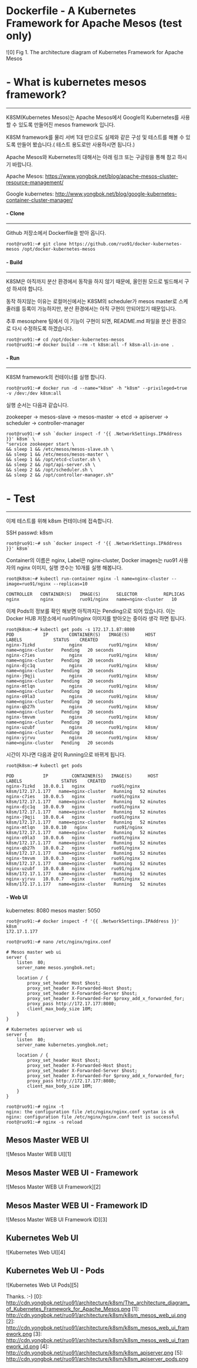 Dockerfile - A Kubernetes Framework for Apache Mesos (test only)
=====================================
![0]
Fig 1. The architecture diagram of Kubernetes Framework for Apache Mesos

# - What is kubernetes mesos framework?
---------------------------------------
K8SM(Kubernetes Mesos)는 Apache Mesos에서 Google의 Kubernetes를 사용 할 수 있도록 만들어진 mesos framework 입니다.

K8SM framework를 물리 서버 1대 만으로도 실제와 같은 구성 및 테스트를 해볼 수 있도록 만들어 봤습니다.( 테스트 용도로만 사용하시면 됩니다.)

Apache Mesos와 Kubernetes의 대해서는 아래 링크 또는 구글링을 통해 참고 하시기 바랍니다.

Apache Mesos:
https://www.yongbok.net/blog/apache-mesos-cluster-resource-management/

Google kubernetes:
http://www.yongbok.net/blog/google-kubernetes-container-cluster-manager/

#### - Clone
------------
Github 저장소에서 Dockerfile을 받아 옵니다.
```
root@ruo91:~# git clone https://github.com/ruo91/docker-kubernetes-mesos /opt/docker-kubernetes-mesos
```

#### - Build
------------
K8SM은 아직까지 분산 환경에서 동작을 하지 않기 때문에, 올인원 모드로 빌드해서 구성 하셔야 합니다.

동작 하지않는 이유는 로컬머신에서는 K8SM의 scheduler가 mesos master로 스케줄러를 등록이 가능하지만, 분산 환경에서는 아직 구현이 안되어있기 때문입니다.

추후 mesosphere 팀에서 이 기능이 구현이 되면, README.md 파일을 분산 환경으로 다시 수정하도록 하겠습니다.
```
root@ruo91:~# cd /opt/docker-kubernetes-mesos
root@ruo91:~# docker build --rm -t k8sm:all -f k8sm-all-in-one .
```
#### - Run
------------
K8SM framework의 컨테이너를 실행 합니다.
```
root@ruo91:~# docker run -d --name="k8sm" -h "k8sm" --privileged=true -v /dev:/dev k8sm:all
```

실행 순서는 다음과 같습니다.

zookeeper -> mesos-slave -> mesos-master -> etcd -> apiserver -> scheduler -> controller-manager
```
root@ruo91:~# ssh `docker inspect -f '{{ .NetworkSettings.IPAddress }}' k8sm` \
"service zookeeper start \
&& sleep 1 && /etc/mesos/mesos-slave.sh \
&& sleep 1 && /etc/mesos/mesos-master \
&& sleep 1 && /opt/etcd-cluster.sh \
&& sleep 2 && /opt/api-server.sh \
&& sleep 2 && /opt/scheduler.sh \
&& sleep 2 && /opt/controller-manager.sh"
```
# - Test
--------
이제 테스트를 위해 k8sm 컨테이너에 접속합니다.

SSH passwd: k8sm
```
root@ruo91:~# ssh `docker inspect -f '{{ .NetworkSettings.IPAddress }}' k8sm`
```

Container의 이름은 nginx, Label은 nginx-cluster, Docker images는 ruo91 사용자의 nginx 이미지, 실행 갯수는 10개를 실행 해봅니다.
```
root@k8sm:~# kubectl run-container nginx -l name=nginx-cluster --image=ruo91/nginx --replicas=10
```
```
CONTROLLER   CONTAINER(S)   IMAGE(S)      SELECTOR          REPLICAS
nginx        nginx          ruo91/nginx   name=nginx-cluster   10
```

이제 Pods의 정보를 확인 해보면 아직까지는 Pending으로 되어 있습니다.
이는 Docker HUB 저장소에서 ruo91/nginx 이미지를 받아오는 중이라 생각 하면 됩니다.
```
root@k8sm:~# kubectl get pods -s 172.17.1.87:8080
POD           IP        CONTAINER(S)   IMAGE(S)      HOST                   LABELS            STATUS    CREATED
nginx-7izkd             nginx          ruo91/nginx   k8sm/   name=nginx-cluster   Pending   20 seconds
nginx-c7ies             nginx          ruo91/nginx   k8sm/   name=nginx-cluster   Pending   20 seconds
nginx-djc1q             nginx          ruo91/nginx   k8sm/   name=nginx-cluster   Pending   20 seconds
nginx-j9qji             nginx          ruo91/nginx   k8sm/   name=nginx-cluster   Pending   20 seconds
nginx-mtlqn             nginx          ruo91/nginx   k8sm/   name=nginx-cluster   Pending   20 seconds
nginx-o9la3             nginx          ruo91/nginx   k8sm/   name=nginx-cluster   Pending   20 seconds
nginx-qb27h             nginx          ruo91/nginx   k8sm/   name=nginx-cluster   Pending   20 seconds
nginx-tmvvm             nginx          ruo91/nginx   k8sm/   name=nginx-cluster   Pending   20 seconds
nginx-uzubf             nginx          ruo91/nginx   k8sm/   name=nginx-cluster   Pending   20 seconds
nginx-yjrvu             nginx          ruo91/nginx   k8sm/   name=nginx-cluster   Pending   20 seconds
```
시간이 지나면 다음과 같이 Running으로 바뀌게 됩니다.
```
root@k8sm:~# kubectl get pods
```
```
POD           IP         CONTAINER(S)   IMAGE(S)      HOST                LABELS               STATUS    CREATED
nginx-7izkd   10.0.0.1   nginx          ruo91/nginx   k8sm/172.17.1.177   name=nginx-cluster   Running   52 minutes
nginx-c7ies   10.0.0.5   nginx          ruo91/nginx   k8sm/172.17.1.177   name=nginx-cluster   Running   52 minutes
nginx-djc1q   10.0.0.9   nginx          ruo91/nginx   k8sm/172.17.1.177   name=nginx-cluster   Running   52 minutes
nginx-j9qji   10.0.0.4   nginx          ruo91/nginx   k8sm/172.17.1.177   name=nginx-cluster   Running   52 minutes
nginx-mtlqn   10.0.0.10   nginx          ruo91/nginx   k8sm/172.17.1.177   name=nginx-cluster   Running   52 minutes
nginx-o9la3   10.0.0.6   nginx          ruo91/nginx   k8sm/172.17.1.177   name=nginx-cluster   Running   52 minutes
nginx-qb27h   10.0.0.2   nginx          ruo91/nginx   k8sm/172.17.1.177   name=nginx-cluster   Running   52 minutes
nginx-tmvvm   10.0.0.3   nginx          ruo91/nginx   k8sm/172.17.1.177   name=nginx-cluster   Running   52 minutes
nginx-uzubf   10.0.0.8   nginx          ruo91/nginx   k8sm/172.17.1.177   name=nginx-cluster   Running   52 minutes
nginx-yjrvu   10.0.0.7   nginx          ruo91/nginx   k8sm/172.17.1.177   name=nginx-cluster   Running   52 minutes
```

#### - Web UI
kubernetes: 8080
mesos master: 5050

```
root@ruo91:~# docker inspect -f '{{ .NetworkSettings.IPAddress }}' k8sm`
172.17.1.177
```
```
root@ruo91:~# nano /etc/nginx/nginx.conf
```
```
# Mesos master web ui
server {
    listen  80;
    server_name mesos.yongbok.net;

    location / {
        proxy_set_header Host $host;
        proxy_set_header X-Forwarded-Host $host;
        proxy_set_header X-Forwarded-Server $host;
        proxy_set_header X-Forwarded-For $proxy_add_x_forwarded_for;
        proxy_pass http://172.17.177:8080;
        client_max_body_size 10M;
    }
}

# Kubernetes apiserver web ui
server {
    listen  80;
    server_name kubernetes.yongbok.net;

    location / {
        proxy_set_header Host $host;
        proxy_set_header X-Forwarded-Host $host;
        proxy_set_header X-Forwarded-Server $host;
        proxy_set_header X-Forwarded-For $proxy_add_x_forwarded_for;
        proxy_pass http://172.17.177:8080;
        client_max_body_size 10M;
    }
}
```
```
root@ruo91:~# nginx -t 
nginx: the configuration file /etc/nginx/nginx.conf syntax is ok
nginx: configuration file /etc/nginx/nginx.conf test is successful
root@ruo91:~# nginx -s reload
```

Mesos Master WEB UI
----------------------
![Mesos Master WEB UI][1]

Mesos Master WEB UI - Framework
----------------------------------
![Mesos Master WEB UI Framework][2]

Mesos Master WEB UI - Framework ID
-------------------------------------
![Mesos Master WEB UI Framework ID][3]

Kubernetes Web UI
------------------
![Kubernetes Web UI][4]

Kubernetes Web UI - Pods
-------------------------
![Kubernetes Web UI Pods][5]

Thanks. :-)
[0]: http://cdn.yongbok.net/ruo91/architecture/k8sm/The_architecture_diagram_of_Kubernetes_Framework_for_Apache_Mesos.png
[1]: http://cdn.yongbok.net/ruo91/architecture/k8sm/k8sm_mesos_web_ui.png
[2]: http://cdn.yongbok.net/ruo91/architecture/k8sm/k8sm_mesos_web_ui_framework.png
[3]: http://cdn.yongbok.net/ruo91/architecture/k8sm/k8sm_mesos_web_ui_framework_id.png
[4]: http://cdn.yongbok.net/ruo91/architecture/k8sm/k8sm_apiserver.png
[5]: http://cdn.yongbok.net/ruo91/architecture/k8sm/k8sm_apiserver_pods.png